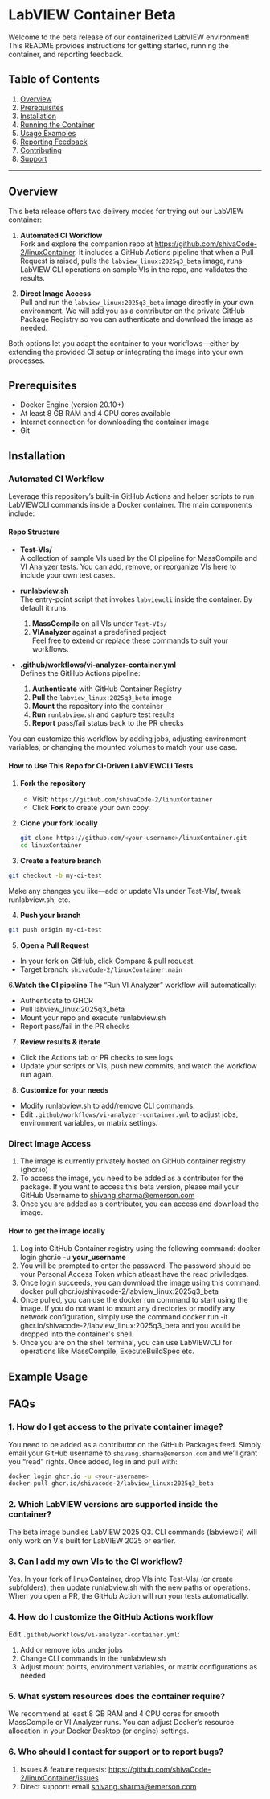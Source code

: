 # LabVIEW Container Beta
Welcome to the beta release of our containerized LabVIEW environment! This README provides instructions for getting started, running the container, and reporting feedback.

## Table of Contents

1. [Overview](#overview)
2. [Prerequisites](#prerequisites)
3. [Installation](#installation)
4. [Running the Container](#running-the-container)
5. [Usage Examples](#usage-examples)
6. [Reporting Feedback](#reporting-feedback)
7. [Contributing](#contributing)
8. [Support](#support)

---
## Overview

This beta release offers two delivery modes for trying out our LabVIEW container:

1. **Automated CI Workflow**  
   Fork and explore the companion repo at https://github.com/shivaCode-2/linuxContainer. It includes a GitHub Actions pipeline that when a Pull Request is raised,  pulls the `labview_linux:2025q3_beta` image, runs LabVIEW CLI operations on sample VIs in the repo, and validates the results.

2. **Direct Image Access**  
   Pull and run the `labview_linux:2025q3_beta` image directly in your own environment. We will add you as a contributor on the private GitHub Package Registry so you can authenticate and download the image as needed.

Both options let you adapt the container to your workflows—either by extending the provided CI setup or integrating the image into your own processes.

## Prerequisites

- Docker Engine (version 20.10+)
- At least 8 GB RAM and 4 CPU cores available
- Internet connection for downloading the container image
- Git

## Installation
### Automated CI Workflow
Leverage this repository’s built-in GitHub Actions and helper scripts to run LabVIEWCLI commands inside a Docker container. The main components include:

#### Repo Structure

- **Test-VIs/**  
  A collection of sample VIs used by the CI pipeline for MassCompile and VI Analyzer tests. You can add, remove, or reorganize VIs here to include your own test cases.

- **runlabview.sh**  
  The entry-point script that invokes `labviewcli` inside the container. By default it runs:
  1. **MassCompile** on all VIs under `Test-VIs/`  
  2. **VIAnalyzer** against a predefined project  
  Feel free to extend or replace these commands to suit your workflows.

- **.github/workflows/vi-analyzer-container.yml**  
  Defines the GitHub Actions pipeline:
  1. **Authenticate** with GitHub Container Registry  
  2. **Pull** the `labview_linux:2025q3_beta` image  
  3. **Mount** the repository into the container  
  4. **Run** `runlabview.sh` and capture test results  
  5. **Report** pass/fail status back to the PR checks  

You can customize this workflow by adding jobs, adjusting environment variables, or changing the mounted volumes to match your use case.

#### How to Use This Repo for CI-Driven LabVIEWCLI Tests
1. **Fork the repository**  
   - Visit: `https://github.com/shivaCode-2/linuxContainer`  
   - Click **Fork** to create your own copy.

2. **Clone your fork locally**  
   ```bash
   git clone https://github.com/<your-username>/linuxContainer.git
   cd linuxContainer
   ```
3. **Create a feature branch**
```bash
git checkout -b my-ci-test
```
Make any changes you like—add or update VIs under Test-VIs/, tweak runlabview.sh, etc.

4. **Push your branch**
```bash
git push origin my-ci-test
```
5. **Open a Pull Request**
- In your fork on GitHub, click Compare & pull request.
- Target branch: `shivaCode-2/linuxContainer:main`

6.**Watch the CI pipeline**
The “Run VI Analyzer” workflow will automatically:
- Authenticate to GHCR
- Pull labview_linux:2025q3_beta
- Mount your repo and execute runlabview.sh
- Report pass/fail in the PR checks

7. **Review results & iterate**
- Click the Actions tab or PR checks to see logs.
- Update your scripts or VIs, push new commits, and watch the workflow run again.

8. **Customize for your needs**
- Modify runlabview.sh to add/remove CLI commands.
- Edit `.github/workflows/vi-analyzer-container.yml` to adjust jobs, environment variables, or matrix settings.


### Direct Image Access
1. The image is currently privately hosted on GitHub container registry (ghcr.io)
2. To access the image, you need to be added as a contributor for the package. If you want to access this beta version, please mail your GitHub Username to shivang.sharma@emerson.com
3. Once you are added as a contributor, you can access and download the image.

#### How to get the image locally
1. Log into GitHub Container registry using the following command: docker login ghcr.io -u **your_username**
2. You will be prompted to enter the password. The password should be your Personal Access Token which atleast have the read priviledges.
3. Once login succeeds, you can download the image using this command: docker pull ghcr.io/shivacode-2/labview_linux:2025q3_beta
4. Once pulled, you can use the docker run command to start using the image. If you do not want to mount any directories or modify any network configuration, simply use the command docker run -it ghcr.io/shivacode-2/labview_linux:2025q3_beta and you would be dropped into the container's shell.
5. Once you are on the shell terminal, you can use LabVIEWCLI for operations like MassCompile, ExecuteBuildSpec etc.

## Example Usage

## FAQs
### 1. How do I get access to the private container image?  
You need to be added as a contributor on the GitHub Packages feed. Simply email your GitHub username to `shivang.sharma@emerson.com` and we’ll grant you “read” rights. Once added, log in and pull with:  
```bash
docker login ghcr.io -u <your-username>
docker pull ghcr.io/shivacode-2/labview_linux:2025q3_beta
```

### 2. Which LabVIEW versions are supported inside the container?
The beta image bundles LabVIEW 2025 Q3. CLI commands (labviewcli) will only work on VIs built for LabVIEW 2025 or earlier.

### 3. Can I add my own VIs to the CI workflow?
Yes. In your fork of linuxContainer, drop VIs into Test-VIs/ (or create subfolders), then update runlabview.sh with the new paths or operations. When you open a PR, the GitHub Action will run your tests automatically.

### 4. How do I customize the GitHub Actions workflow
Edit `.github/workflows/vi-analyzer-container.yml`:
1. Add or remove jobs under jobs
2. Change CLI commands in the runlabview.sh
3. Adjust mount points, environment variables, or matrix configurations as needed

### 5. What system resources does the container require?
We recommend at least 8 GB RAM and 4 CPU cores for smooth MassCompile or VI Analyzer runs. You can adjust Docker’s resource allocation in your Docker Desktop (or engine) settings.

### 6. Who should I contact for support or to report bugs?
1. Issues & feature requests: https://github.com/shivaCode-2/linuxContainer/issues
2. Direct support: email shivang.sharma@emerson.com


